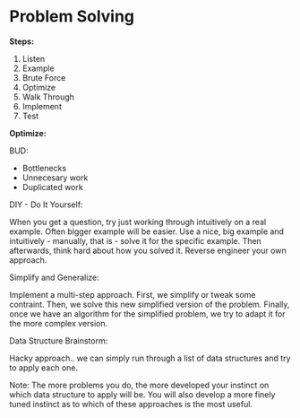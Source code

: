 # Problem Solving

**Steps:**

1. Listen 
2. Example
3. Brute Force
4. Optimize
5. Walk Through
6. Implement
7. Test

**Optimize:**

BUD:

- Bottlenecks
- Unnecesary work
- Duplicated work

DIY - Do It Yourself:

When you get a question, try just working through intuitively on a real example. Often bigger example will be easier.
Use a nice, big example and intuitively - manually, that is - solve it for the specific example. Then afterwards,
think hard about how you solved it. Reverse engineer your own approach.

Simplify and Generalize:

Implement a multi-step approach. First, we simplify or tweak some contraint. Then, we solve this new simplified version
of the problem. Finally, once we have an algorithm for the simplified problem, we try to adapt it for the more complex
version.

Data Structure Brainstorm:

Hacky approach.. we can simply run through a list of data structures and try to apply each one.

Note: The more problems you do, the more developed your instinct on which data structure to apply will be. You will also
develop a more finely tuned instinct as to which of these approaches is the most useful.
